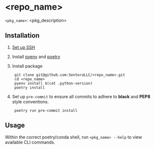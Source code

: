 # <repo_name>

``<pkg_name>``: <pkg_description>

## Installation 

1) [Set up SSH](https://github.com/SenteraLLC/install-instructions/blob/master/ssh_setup.md)
2) Install [pyenv](https://github.com/SenteraLLC/install-instructions/blob/master/pyenv.md) and [poetry](https://python-poetry.org/docs/#installation)
3) Install package

        git clone git@github.com:SenteraLLC/<repo_name>.git
        cd <repo_name>
        pyenv install $(cat .python-version)
        poetry install
        
4) Set up ``pre-commit`` to ensure all commits to adhere to **black** and **PEP8** style conventions.

        poetry run pre-commit install
        
## Usage

Within the correct poetry/conda shell, run ``<pkg_name> --help`` to view available CLI commands.

